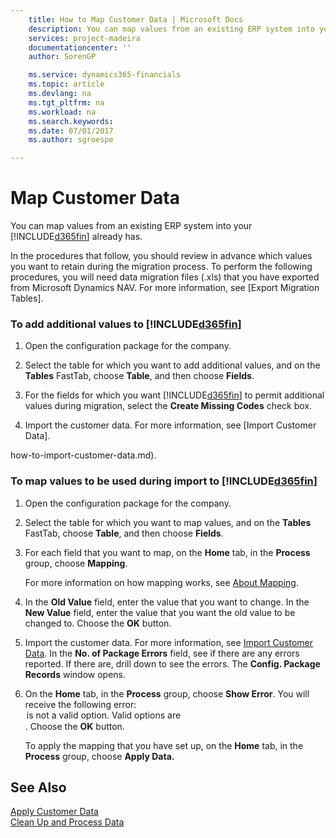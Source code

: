 ```yaml
---
    title: How to Map Customer Data | Microsoft Docs
    description: You can map values from an existing ERP system into your [!INCLUDE[d365fin](includes/d365fin_md.md)] already has.
    services: project-madeira
    documentationcenter: ''
    author: SorenGP

    ms.service: dynamics365-financials
    ms.topic: article
    ms.devlang: na
    ms.tgt_pltfrm: na
    ms.workload: na
    ms.search.keywords:
    ms.date: 07/01/2017
    ms.author: sgroespe

---
```

# Map Customer Data
You can map values from an existing ERP system into your [!INCLUDE[d365fin](includes/d365fin_md.md)] already has.  

In the procedures that follow, you should review in advance which values you want to retain during the migration process. To perform the following procedures, you will need data migration files (.xls) that you have exported from Microsoft Dynamics NAV. For more information, see [Export Migration Tables].



### To add additional values to [!INCLUDE[d365fin](includes/d365fin_md.md)]  

1.  Open the configuration package for the company.  

2.  Select the table for which you want to add additional values, and on the **Tables** FastTab, choose **Table**, and then choose **Fields**.  

3.  For the fields for which you want [!INCLUDE[d365fin](includes/d365fin_md.md)] to permit additional values during migration, select the **Create Missing Codes** check box.  

4.  Import the customer data. For more information, see [Import Customer Data].



how-to-import-customer-data.md).  

### To map values to be used during import to [!INCLUDE[d365fin](includes/d365fin_md.md)]  

1.  Open the configuration package for the company.  

2.  Select the table for which you want to map values, and on the **Tables** FastTab, choose **Table**, and then choose **Fields**.  

3.  For each field that you want to map, on the **Home** tab, in the **Process** group, choose **Mapping**.  

     For more information on how mapping works, see [About Mapping](admin-about-mapping.md).  

4.  In the **Old Value** field, enter the value that you want to change. In the **New Value** field, enter the value that you want the old value to be changed to. Choose the **OK** button.  

5.  Import the customer data. For more information, see [Import Customer Data](admin-how-to-import-customer-data.md). In the **No. of Package Errors** field, see if there are any errors reported. If there are, drill down to see the errors. The **Config. Package Records** window opens.  

6.  On the **Home** tab, in the **Process** group, choose **Show Error**. You will receive the following error: **<option> is not a valid option. Valid options are <valid option list>**. Choose the **OK** button.  

     To apply the mapping that you have set up, on the **Home** tab, in the **Process** group, choose **Apply Data.**  

## See Also  
  
 [Apply Customer Data](admin-how-to-apply-customer-data.md)   
 [Clean Up and Process Data](admin-how-to-clean-up-and-process-data.md)   

